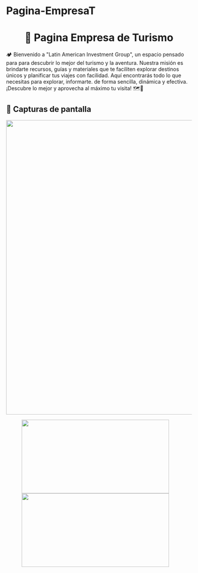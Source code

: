 # Pagina-EmpresaT

<h1 align="center">🌄 Pagina Empresa de Turismo</h1> 
🏕️ Bienvenido a "Latin American Investment Group", un espacio pensado para para descubrir lo mejor del turismo y la aventura. Nuestra misión es brindarte recursos, guías y materiales que te faciliten explorar destinos únicos y planificar tus viajes con facilidad. Aquí encontrarás todo lo que necesitas para explorar, informarte. de forma sencilla, dinámica y efectiva. ¡Descubre lo mejor y aprovecha al máximo tu visita! 🗺️🌟
<br>

<h2 >📸 Capturas de pantalla</h1> 


<p align="center">
    
  <img src="images/Pantalla-inicio.png" width="800">

</p>

<p align="center">
  <img src="images/Seccion2.png" width="400" height="200" style="margin-right: 20px; display: inline-block;">
  <img src="images/Seccion3.png"  width="400" height="200" style="margin-right: 20px; display: inline-block;">
</p>
